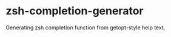 zsh-completion-generator
========================

Generating zsh completion function from getopt-style help text.
